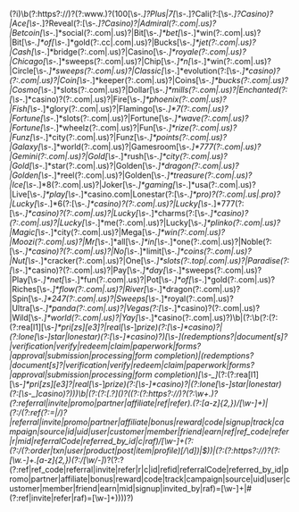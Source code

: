 (?i)\b(?:https?:\/\/)?(?:www\.)?(100[\s\-_\.]?Plus|7[\s\-_\.]?Cali(?:[\s\-_\.]?Casino)?|Ace[\s\-_\.]?Reveal(?:[\s\-_\.]?Casino)?|Admiral(?:\.com|\.us)?|Betcoin[\s\-_\.]*social(?:\.com|\.us)?|Bit[\s\-_\.]*bet[\s\-_\.]*win(?:\.com|\.us)?|Bit[\s\-_\.]*of[\s\-_\.]*gold(?:\.cc|\.com|\.us)?|Bucks[\s\-_\.]*jet(?:\.com|\.us)?|Cash[\s\-_\.]*bridge(?:\.com|\.us)?|Casino[\s\-_\.]*royale(?:\.com|\.us)?|Chicago[\s\-_\.]*sweeps(?:\.com|\.us)?|Chip[\s\-_\.]*n[\s\-_\.]*win(?:\.com|\.us)?|Circle[\s\-_\.]*sweeps(?:\.com|\.us)?|Classic[\s\-_\.]*evolution(?:[\s\-_\.]*casino)?(?:\.com|\.us)?|Coin[\s\-_\.]*keeper(?:\.com|\.us)?|Coins[\s\-_\.]*bucks(?:\.com|\.us)?|Cosmo[\s\-_\.]*slots(?:\.com|\.us)?|Dollar[\s\-_\.]*mills(?:\.com|\.us)?|Enchanted(?:[\s\-_\.]*casino)?(?:\.com|\.us)?|Fire[\s\-_\.]*phoenix(?:\.com|\.us)?|Fish[\s\-_\.]*glory(?:\.com|\.us)?|Flamingo[\s\-_\.]*7(?:\.com|\.us)?|Fortune[\s\-_\.]*slots(?:\.com|\.us)?|Fortune[\s\-_\.]*wave(?:\.com|\.us)?|Fortune[\s\-_\.]*wheelz(?:\.com|\.us)?|Fun[\s\-_\.]*rize(?:\.com|\.us)?|Funz[\s\-_\.]*city(?:\.com|\.us)?|Funz[\s\-_\.]*points(?:\.com|\.us)?|Galaxy[\s\-_\.]*world(?:\.com|\.us)?|Gamesroom[\s\-_\.]*777(?:\.com|\.us)?|Gemini(?:\.com|\.us)?|Gold[\s\-_\.]*rush[\s\-_\.]*city(?:\.com|\.us)?|Gold[\s\-_\.]*star(?:\.com|\.us)?|Golden[\s\-_\.]*dragon(?:\.com|\.us)?|Golden[\s\-_\.]*reel(?:\.com|\.us)?|Golden[\s\-_\.]*treasure(?:\.com|\.us)?|Ice[\s\-_\.]*8(?:\.com|\.us)?|Joker[\s\-_\.]*gaming[\s\-_\.]*usa(?:\.com|\.us)?|Live[\s\-_\.]*play[\s\-_\.]*casino\.com|Lonestar(?:[\s\-_\.]*pro)?(?:\.com|\.us|\.pro)?|Lucky[\s\-_\.]*6(?:[\s\-_\.]*casino)?(?:\.com|\.us)?|Lucky[\s\-_\.]*777(?:[\s\-_\.]*casino)?(?:\.com|\.us)?|Lucky[\s\-_\.]*charms(?:[\s\-_\.]*casino)?(?:\.com|\.us)?|Lucky[\s\-_\.]*me(?:\.com|\.us)?|Lucky[\s\-_\.]*plinko(?:\.com|\.us)?|Magic[\s\-_\.]*city(?:\.com|\.us)?|Mega[\s\-_\.]*win(?:\.com|\.us)?|Moozi(?:\.com|\.us)?|Mr[\s\-_\.]*all[\s\-_\.]*in[\s\-_\.]*one(?:\.com|\.us)?|Noble(?:[\s\-_\.]*casino)?(?:\.com|\.us)?|No[\s\-_\.]*limit[\s\-_\.]*coins(?:\.com|\.us)?|Nut[\s\-_\.]*cracker(?:\.com|\.us)?|One[\s\-_\.]*slots(?:\.top|\.com|\.us)?|Paradise(?:[\s\-_\.]*casino)?(?:\.com|\.us)?|Pay[\s\-_\.]*day[\s\-_\.]*sweeps(?:\.com|\.us)?|Play[\s\-_\.]*net[\s\-_\.]*fun(?:\.com|\.us)?|Pot[\s\-_\.]*of[\s\-_\.]*gold(?:\.com|\.us)?|Riches[\s\-_\.]*flow(?:\.com|\.us)?|River[\s\-_\.]*dragon(?:\.com|\.us)?|Spin[\s\-_\.]*247(?:\.com|\.us)?|Sweeps[\s\-_\.]*royal(?:\.com|\.us)?|Ultra[\s\-_\.]*panda(?:\.com|\.us)?|Vegas(?:[\s\-_\.]*casino)?(?:\.com|\.us)?|Wild[\s\-_\.]*world(?:\.com|\.us)?|Yay[\s\-_\.]*casino(?:\.com|\.us)?)\b|(?:\b(?:(?:(?:rea[l1][\s\-_]*pri[zs][e3]?|real[\s\-_]*prize)(?:[\s\-_]*casino)?|(?:lone[\s\-_]*star|lonestar)(?:[\s\-_]*casino)?)[\s\-_]*(redemptions?|document[s]?|verification|verify|redeem|claim|paperwork|forms?|approval|submission|processing|form completion)|(redemptions?|document[s]?|verification|verify|redeem|claim|paperwork|forms?|approval|submission|processing|form completion)[\s\-_]*(?:(?:rea[l1][\s\-_]*pri[zs][e3]?|real[\s\-_]*prize)(?:[\s\-_]*casino)?|(?:lone[\s\-_]*star|lonestar)(?:[\s\-_]*casino)?)))\b|(?:(?:\[.*?\]\()?((?:(?:https?:\/\/)?(?:\w+\.)?(?:referral|invite|promo|partner|affiliate|ref|refer)\.(?:[a-z]{2,})\/[\w-]+)|(?:\/(?:ref(?:=|\/)?|referral|invite|promo|partner|affiliate|bonus|reward|code|signup|track|campaign|source|id|uid|user|customer|member|friend|earn|ref|ref_code|refer|r|mid|referralCode|referred_by_id|c|raf)\/[\w-]+(?:(?:\/(?:order|txn|user|product|post|item|profile)[\/\d]*)|$))|(?:(?:https?:\/\/)?(?:[\w.-]+\.[a-z]{2,})(?:\/[\w\/-]*)?(?:\?(?:ref|ref_code|referral|invite|refer|r|c|id|refid|referralCode|referred_by_id|promo|partner|affiliate|bonus|reward|code|track|campaign|source|uid|user|customer|member|friend|earn|mid|signup|invited_by|raf)=[\w-]+|\#(?:ref|invite|refer|raf)=[\w-]+)))\)?)